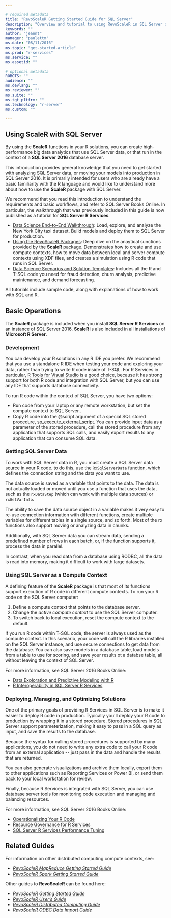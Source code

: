 ```yaml
---

# required metadata
title: "RevoScaleR Getting Started Guide for SQL Server"
description: "Overview and tutorial to using RevoScaleR in SQL Server databases."
keywords: ""
author: "jeannt"
manager: "paulettm"
ms.date: "08/11/2016"
ms.topic: "get-started-article"
ms.prod: "r-services"
ms.service: ""
ms.assetid: ""

# optional metadata
ROBOTS: ""
audience: ""
ms.devlang: ""
ms.reviewer: ""
ms.suite: ""
ms.tgt_pltfrm: ""
ms.technology: "r-server"
ms.custom: ""

---
```


## Using ScaleR with SQL Server

By using the **ScaleR** functions in your R solutions, you can create high-performance big data analytics that use SQL Server data, or that run in the context of a **SQL Server 2016** database server.

This introduction provides general knowledge that you need to get started with analyzing SQL Server data, or moving your models into production in SQL Server 2016. It is primarily intended for users who are already have a basic familiarity with the R language and would like to understand more about how to use the **ScaleR** package with SQL Server. 

We recommend that you read this introduction to understand the requirements and basic workflows, and refer to SQL Server Books Online. In particular, the walkthrough that was previously included in this guide is now published as a tutorial for **SQL Server R Services**.

+ [Data Science End-to-End Walkthrough](https://msdn.microsoft.com/library/mt612857.aspx): Load, explore, and analyze the New York City taxi dataset. Build models and deploy them to SQL Server for production.
+ [Using the RevoScaleR Packages](https://msdn.microsoft.com/library/mt637368.aspx): Deep dive on the anaytical sunctions provided by the **ScaleR** package. Demonstrates how to create and use compute contexts, how to move data between local and server compute contexts using XDF files, and creates a simulation using R code that runs in SQL Server.
+ [Data Science Scenarios and Solution Templates](https://msdn.microsoft.com/en-us/library/mt693423.aspx): Includes all the R and T-SQL code you need for fraud detection, churn analysis, predictive maintenance, and demand forecasting.

All tutorials include sample code, along with explanations of how to work with SQL and R.


## Basic Operations


The **ScaleR** package is included when you install **SQL Server R Services** on an instance of SQL Server 2016. **ScaleR** is also included in all installations of **Microsoft R Server**.  

### Development
You can develop your R solutions in any R IDE you prefer. We recommend that you use a standalone R IDE when testing your code and exploring your data, rather than trying to write R code inside of T-SQL. For R Services in particular, [R Tools for Visual Studio](https://www.visualstudio.com/features/rtvs-vs.aspx) is a good choice, because it has strong support for both R code and integration with SQL Server, but you can use any IDE that supports database connectivity.

To run R code within the context of SQL Server, you have two options:
+ Run code from your laptop or any remote workstation, but set the compute context to SQL Server..
+ Copy R code into the @script argument of a special SQL stored procedure, [sp_execute_external_script](https://msdn.microsoft.com/library/mt604368.aspx). You can provide input data as a parameter of the stored procedure, call the stored procedure from any application that supports SQL calls, and easily export results to any application that can consume SQL data. 


### Getting SQL Server Data

To work with SQL Server data in R, you must create a SQL Server data source in your R code. to do this, use the `RxSqlServerData` function, which defines the connection string and the data you want to use. 

The data source is saved as a variable that points to the data. The data is not actually loaded or moved until you use a function that uses the data, such as the `rxDataStep` (which can work with multiple data sources) or `rxGetVarInfo`.

The ability to save the data source object in a variable makes it very easy to re-use connection information with different functions, create multiple variables for different tables in a single source, and so forth. Most of the rx functions also support moving or analyzing data in chunks.

Additionally, with SQL Server data you can stream data, sending a predefined number of rows in each batch, or, if the function supports it, process the data in parallel. 

In contrast, when you read data from a database using RODBC, all the data is read into memory, making it difficult to work with large datasets.

### Using SQL Server as a Compute Context

A defining feature of the **ScaleR** package is that most of its functions support execution of R code in different compute contexts. To run your R code on the SQL Server computer:

1. Define a compute context that points to the database server. 
2. Change the *active compute context* to use the SQL Server computer. 
3. To switch back to local execution, reset the compute context to the default.

If you run R code within T-SQL code, the server is always used as the compute context. In this scenario, your code will call the R libraries installed on the SQL Server instance, and use secure connections to get data from the database. You can also save models in a database table, load models from a table to use for scoring, and save your results ot a databse table, all without leaving the context of SQL Server.

For more information, see SQL Server 2016 Books Online:
 + [Data Exploration and Predictive Modeling with R](https://msdn.microsoft.com/library/mt590947.aspx) 
 + [R Interoperability in SQL Server R Services](https://msdn.microsoft.com/library/mt709080.aspx)

### Deploying, Managing, and Optimizing Solutions

One of the primary goals of providing R Services in SQL Server is to make it easier to deploy R code in production. Typically you'll deploy your R code to production by wrapping it in a stored procedure. Stored procedures in SQL Server support parameterization, making it easy to pass in a SQL query as input, and save the results to the database.

Because the syntax for calling stored procedures is supported by many applications, you do not need to write any extra code to call your R code from an external application -- just pass in the data and handle the results that are returned.

You can also generate visualizations and archive them locally, export them to other applications such as Reporting Services or Power BI, or send them back to your local workstation for review. 

Finally, because R Services is integrated with SQL Server, you can use database server tools for monitoring code execution and managing and balancing resources.

For more information, see SQL Server 2016 Books Online:
 + [Operationalizing Your R Code](https://msdn.microsoft.com/library/mt590864.aspx)
 + [Resource Governance for R Services](https://msdn.microsoft.com/library/mt703708.aspx)
 + [SQL Server R Services Performance Tuning](https://msdn.microsoft.com/en-us/library/mt723573.aspx)

## Related Guides

For information on other distributed computing compute contexts, see:

- [*RevoScaleR MapReduce Getting Started Guide*](scaler-hadoop-getting-started.md)
- [*RevoScaleR Spark Getting Started Guide*](scaler-spark-getting-started.md)

Other guides to **RevoScaleR** can be found here:

- [*RevoScaleR Getting Started Guide*](scaler-getting-started-data-import-exploration.md)
- [*RevoScaleR User’s Guide*](r/concept-what-is-revoscaler.md)
- [*RevoScaleR Distributed Computing Guide*](scaler-distributed-computing.md)
- [*RevoScaleR ODBC Data Import Guide*](r/how-to-revoscaler-data-odbc.md)
